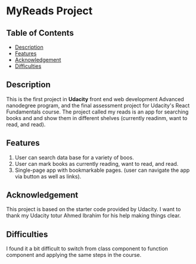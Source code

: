 # MyReads Project

## Table of Contents

* [Description](#description)
* [Features](#features)
* [Acknowledgement ](#acknowledgement )
* [Difficulties](#difficulties)


## Description
This is the first project in **Udacity** front end web development Advanced nanodegree program, and the final assessment project for Udacity's React Fundamentals course. The project called my reads is an app for searching books and and show them in different shelves (currently readinm, want to read, and read).

## Features
1. User can search data base for a variety of boos.
2. User can mark books as currently reading, want to read, and read.
3. Single-page app with bookmarkable pages. (user can navigate the app via button as well as links).

## Acknowledgement 
This project is based on the starter code provided by Udacity. I want to thank my Udacity totur Ahmed Ibrahim for his help making things clear.

## Difficulties
I found it a bit difficult to switch from class component to function component and applying the same steps in the course.




